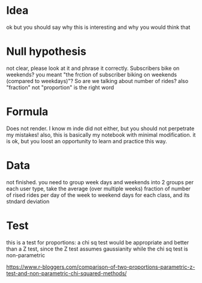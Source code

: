 # Idea
ok but you should say why this is interesting and why you would think that

# Null hypothesis
not clear, please look at it and phrase it correctly.
Subscribers bike on weekends? you meant "the frction of subscriber biking on weekends (compared to weekdays)"?
So are we talking about number of rides?
also "fraction" not "proportion" is the right word

# Formula
Does not render. I know m inde did not either, but you should not perpetrate my mistakes!
also, this is basically my notebook with minimal modification. it is ok, but you loost an opportunity to learn and practice this way.

# Data

not finished. you need to group week days and weekends into 2 groups per each user type, 
take the average (over multiple weeks) fraction of number of rised rides per day of the week to weekend days for each class, 
and its stndard deviation

# Test

this is a test for proportions: a chi sq test would be appropriate and better than a Z test, since the Z test assumes gaussianity while the chi sq test is non-parametric

https://www.r-bloggers.com/comparison-of-two-proportions-parametric-z-test-and-non-parametric-chi-squared-methods/


